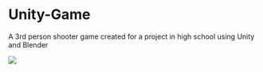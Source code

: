 # Unity-Game
A 3rd person shooter game created for a project in high school using Unity and Blender

![](project2.gif)

